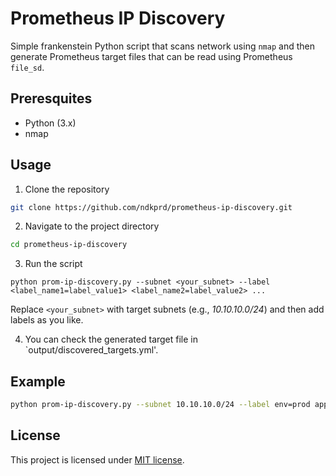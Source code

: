 # Prometheus IP Discovery

Simple frankenstein Python script that scans network using `nmap` and then generate Prometheus
target files that can be read using Prometheus `file_sd`.

## Preresquites

- Python (3.x)
- nmap

## Usage

1. Clone the repository
``` bash
git clone https://github.com/ndkprd/prometheus-ip-discovery.git
```

2. Navigate to the project directory
``` bash
cd prometheus-ip-discovery
```

3. Run the script
```
python prom-ip-discovery.py --subnet <your_subnet> --label <label_name1=label_value1> <label_name2=label_value2> ...
```

Replace `<your_subnet>` with target subnets (e.g., *10.10.10.0/24*) and then add labels as you like.

4. You can check the generated target file in `output/discovered_targets.yml'.

## Example

``` bash
python prom-ip-discovery.py --subnet 10.10.10.0/24 --label env=prod app=myapp

```

## License

This project is licensed under [MIT license](https://mit-license.org/).
